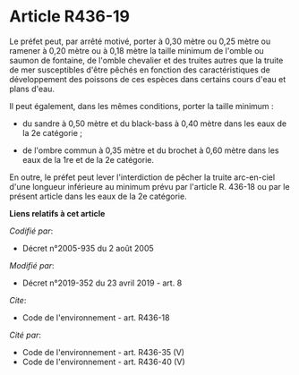 # Article R436-19

Le préfet peut, par arrêté motivé, porter à 0,30 mètre ou 0,25 mètre ou ramener à 0,20 mètre ou à 0,18 mètre la taille
minimum de l'omble ou saumon de fontaine, de l'omble chevalier et des truites autres que la truite de mer susceptibles d'être
pêchés en fonction des caractéristiques de développement des poissons de ces espèces dans certains cours d'eau et plans
d'eau.

Il peut également, dans les mêmes conditions, porter la taille minimum :

- du sandre à 0,50 mètre et du black-bass à 0,40 mètre dans les eaux de la 2e catégorie ;

- de l'ombre commun à 0,35 mètre et du brochet à 0,60 mètre dans les eaux de la 1re et de la 2e catégorie.

En outre, le préfet peut lever l'interdiction de pêcher la truite arc-en-ciel d'une longueur inférieure au minimum prévu par
l'article R. 436-18 ou par le présent article dans les eaux de la 2e catégorie.

**Liens relatifs à cet article**

_Codifié par_:

  - Décret n°2005-935 du 2 août 2005

_Modifié par_:

  - Décret n°2019-352 du 23 avril 2019 - art. 8

_Cite_:

  - Code de l'environnement - art. R436-18

_Cité par_:

  - Code de l'environnement - art. R436-35 (V)
  - Code de l'environnement - art. R436-40 (V)
